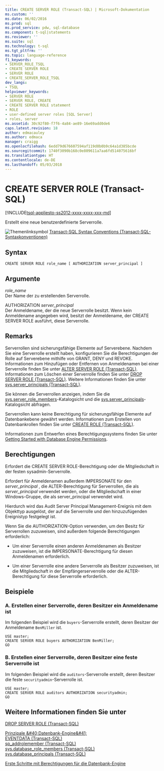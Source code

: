 ```yaml
---
title: CREATE SERVER ROLE (Transact-SQL) | Microsoft-Dokumentation
ms.custom: ''
ms.date: 06/02/2016
ms.prod: sql
ms.prod_service: pdw, sql-database
ms.component: t-sql|statements
ms.reviewer: ''
ms.suite: sql
ms.technology: t-sql
ms.tgt_pltfrm: ''
ms.topic: language-reference
f1_keywords:
- SERVER_ROLE_TSQL
- CREATE SERVER ROLE
- SERVER ROLE
- CREATE_SERVER_ROLE_TSQL
dev_langs:
- TSQL
helpviewer_keywords:
- SERVER ROLE
- SERVER ROLE, CREATE
- CREATE SERVER ROLE statement
- ROLE
- user-defined server roles [SQL Server]
- roles, server
ms.assetid: 30c92f80-f7f6-4a84-ae89-16e69add0de6
caps.latest.revision: 18
author: edmacauley
ms.author: edmaca
manager: craigg
ms.openlocfilehash: 6edd79d676607594af119d0b0b9c64a1d385bcde
ms.sourcegitcommit: 1740f3090b168c0e809611a7aa6fd514075616bf
ms.translationtype: HT
ms.contentlocale: de-DE
ms.lasthandoff: 05/03/2018
---
```

# <a name="create-server-role-transact-sql"></a>CREATE SERVER ROLE (Transact-SQL)
[!INCLUDE[tsql-appliesto-ss2012-xxxx-xxxx-xxx-md](../../includes/tsql-appliesto-ss2012-xxxx-xxxx-xxx-md.md)]

  Erstellt eine neue benutzerdefinierte Serverrolle.  
  
 ![Themenlinksymbol](../../database-engine/configure-windows/media/topic-link.gif "Topic link icon") [Transact-SQL Syntax Conventions (Transact-SQL-Syntaxkonventionen)](../../t-sql/language-elements/transact-sql-syntax-conventions-transact-sql.md)  
  
## <a name="syntax"></a>Syntax  
  
```  
CREATE SERVER ROLE role_name [ AUTHORIZATION server_principal ]  
```  
  
## <a name="arguments"></a>Argumente  
 *role_name*  
 Der Name der zu erstellenden Serverrolle.  
  
 AUTHORIZATION *server_principal*  
 Der Anmeldename, der die neue Serverrolle besitzt. Wenn kein Anmeldename angegeben wird, besitzt der Anmeldename, der CREATE SERVER ROLE ausführt, diese Serverrolle.  
  
## <a name="remarks"></a>Remarks  
 Serverrollen sind sicherungsfähige Elemente auf Serverebene. Nachdem Sie eine Serverrolle erstellt haben, konfigurieren Sie die Berechtigungen der Rolle auf Serverebene mithilfe von GRANT, DENY und REVOKE. Informationen zum Hinzufügen oder Entfernen von Anmeldenamen bei einer Serverrolle finden Sie unter [ALTER SERVER ROLE &#40;Transact-SQL&#41;](../../t-sql/statements/alter-server-role-transact-sql.md). Informationen zum Löschen einer Serverrolle finden Sie unter [DROP SERVER ROLE &#40;Transact-SQL&#41;](../../t-sql/statements/drop-server-role-transact-sql.md). Weitere Informationen finden Sie unter [sys.server_principals &#40;Transact-SQL&#41;](../../relational-databases/system-catalog-views/sys-server-principals-transact-sql.md).  
  
 Sie können die Serverrollen anzeigen, indem Sie die [sys.server_role_members](../../relational-databases/system-catalog-views/sys-server-role-members-transact-sql.md)-Katalogsicht und die [sys.server_principals](../../relational-databases/system-catalog-views/sys-server-principals-transact-sql.md)-Katalogsicht abfragen.  
  
 Serverrollen kann keine Berechtigung für sicherungsfähige Elemente auf Datenbankebene gewährt werden. Informationen zum Erstellen von Datenbankrollen finden Sie unter [CREATE ROLE &#40;Transact-SQL&#41;](../../t-sql/statements/create-role-transact-sql.md).  
  
 Informationen zum Entwerfen eines Berechtigungssystems finden Sie unter [Getting Started with Database Engine Permissions](../../relational-databases/security/authentication-access/getting-started-with-database-engine-permissions.md).  
  
## <a name="permissions"></a>Berechtigungen  
 Erfordert die CREATE SERVER ROLE-Berechtigung oder die Mitgliedschaft in der festen sysadmin-Serverrolle.  
  
 Erfordert für Anmeldenamen außerdem IMPERSONATE für den *server_principal* , die ALTER-Berechtigung für Serverrollen, die als *server_principal* verwendet werden, oder die Mitgliedschaft in einer Windows-Gruppe, die als server_principal verwendet wird.  
  
 Hierdurch wird das Audit Server Principal Management-Ereignis mit dem Objekttyp ausgelöst, der auf die Serverrolle und den hinzuzufügenden Ereignistyp festgelegt ist.  
  
 Wenn Sie die AUTHORIZATION-Option verwenden, um den Besitz für Serverrollen zuzuweisen, sind außerdem folgende Berechtigungen erforderlich:  
  
-   Um einer Serverrolle einen anderen Anmeldenamen als Besitzer zuzuweisen, ist die IMPERSONATE-Berechtigung für diesen Anmeldenamen erforderlich.  
  
-   Um einer Serverrolle eine andere Serverrolle als Besitzer zuzuweisen, ist die Mitgliedschaft in der Empfängerserverrolle oder die ALTER-Berechtigung für diese Serverrolle erforderlich.  
  
## <a name="examples"></a>Beispiele  
  
### <a name="a-creating-a-server-role-that-is-owned-by-a-login"></a>A. Erstellen einer Serverrolle, deren Besitzer ein Anmeldename ist  
 Im folgenden Beispiel wird die `buyers`-Serverrolle erstellt, deren Besitzer der Anmeldename `BenMiller` ist.  
  
```  
USE master;  
CREATE SERVER ROLE buyers AUTHORIZATION BenMiller;  
GO  
```  
  
### <a name="b-creating-a-server-role-that-is-owned-by-a-fixed-server-role"></a>B. Erstellen einer Serverrolle, deren Besitzer eine feste Serverrolle ist  
 Im folgenden Beispiel wird die `auditors`-Serverrolle erstellt, deren Besitzer die feste `securityadmin`-Serverrolle ist.  
  
```  
USE master;  
CREATE SERVER ROLE auditors AUTHORIZATION securityadmin;  
GO  
```  
  
## <a name="see-also"></a>Weitere Informationen finden Sie unter  
 [DROP SERVER ROLE &#40;Transact-SQL&#41;](../../t-sql/statements/drop-server-role-transact-sql.md)   
 
  [Prinzipale &amp;#40;Datenbank-Engine&amp;#41;](../../relational-databases/security/authentication-access/principals-database-engine.md)   
 [EVENTDATA &#40;Transact-SQL&#41;](../../t-sql/functions/eventdata-transact-sql.md)   
 [sp_addrolemember &#40;Transact-SQL&#41;](../../relational-databases/system-stored-procedures/sp-addrolemember-transact-sql.md)   
 [sys.database_role_members &#40;Transact-SQL&#41;](../../relational-databases/system-catalog-views/sys-database-role-members-transact-sql.md)   
 [sys.database_principals &#40;Transact-SQL&#41;](../../relational-databases/system-catalog-views/sys-database-principals-transact-sql.md)   
 
  [Erste Schritte mit Berechtigungen für die Datenbank-Engine](../../relational-databases/security/authentication-access/getting-started-with-database-engine-permissions.md)  
  
  
